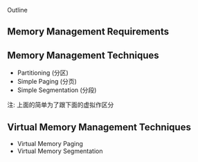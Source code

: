 Outline

## Memory Management Requirements

## Memory Management Techniques

- Partitioning (分区)
- Simple Paging (分页)
- Simple Segmentation (分段)

注: 上面的简单为了跟下面的虚拟作区分
## Virtual Memory Management Techniques

- Virtual Memory Paging
- Virtual Memory Segmentation
